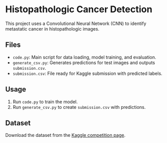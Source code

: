 # Histopathologic Cancer Detection

This project uses a Convolutional Neural Network (CNN) to identify metastatic cancer in histopathologic images.

## Files
- `code.py`: Main script for data loading, model training, and evaluation.
- `generate_csv.py`: Generates predictions for test images and outputs `submission.csv`.
- `submission.csv`: File ready for Kaggle submission with predicted labels.

## Usage
1. Run `code.py` to train the model.
2. Run `generate_csv.py` to create `submission.csv` with predictions.

## Dataset
Download the dataset from the [Kaggle competition page](https://www.kaggle.com/c/histopathologic-cancer-detection/data).
